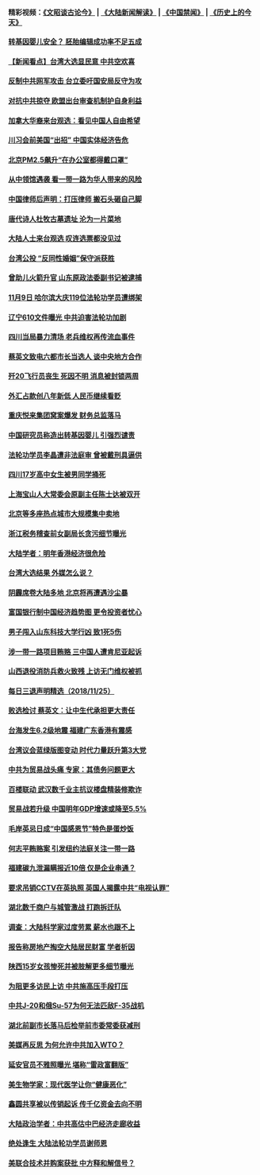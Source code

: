 #### 精彩视频：[《文昭谈古论今》](https://github.com/gfw-breaker/wenzhao/blob/master/README.md?t=11262131) | [《大陆新闻解读》](https://github.com/gfw-breaker/ntdtv-comedy/blob/master/README.md?t=11262131) | [《中国禁闻》](https://github.com/gfw-breaker/ntdtv-news/blob/master/README.md?t=11262131) | [《历史上的今天》](https://github.com/gfw-breaker/today-in-history/blob/master/README.md?t=11262131) 

#### [转基因婴儿安全？ 胚胎编辑成功率不足五成](../pages/nsc413/n10875491.md?t=11262131) 

#### [【新闻看点】台湾大选显民意 中共空欢喜](../pages/nsc413/n10875444.md?t=11262131) 

#### [反制中共网军攻击 台立委吁国安局反守为攻](../pages/nsc413/n10875214.md?t=11262131) 

#### [对抗中共掠夺 欧盟出台审查机制护自身利益](../pages/nsc413/n10875554.md?t=11262131) 

#### [加拿大华裔来台观选：看见中国人自由希望](../pages/nsc413/n10873253.md?t=11262131) 

#### [川习会前美国“出招” 中国实体经济告危](../pages/nsc413/n10874125.md?t=11262131) 

#### [北京PM2.5飙升“在办公室都得戴口罩”](../pages/nsc413/n10875473.md?t=11262131) 

#### [从中领馆遇袭 看一带一路为华人带来的风险](../pages/nsc413/n10875453.md?t=11262131) 

#### [中国律师后声明：打压律师 搬石头砸自己脚](../pages/nsc413/n10875486.md?t=11262131) 

#### [唐代诗人杜牧古墓遗址 沦为一片菜地](../pages/nsc413/n10875415.md?t=11262131) 

#### [大陆人士来台观选 叹连选票都没见过](../pages/nsc413/n10873237.md?t=11262131) 

#### [台湾公投 “反同性婚姻”保守派获胜](../pages/nsc413/n10875388.md?t=11262131) 

#### [曾助儿火箭升官 山东原政法委副书记被逮捕](../pages/nsc413/n10875066.md?t=11262131) 

#### [11月9日 哈尔滨大庆119位法轮功学员遭绑架](../pages/nsc413/n10875026.md?t=11262131) 

#### [辽宁610文件曝光 中共迫害法轮功加剧](../pages/nsc413/n10874975.md?t=11262131) 

#### [四川当局暴力清场 老兵维权再传流血事件](../pages/nsc413/n10875089.md?t=11262131) 

#### [蔡英文致电六都市长当选人 谈中央地方合作](../pages/nsc413/n10875049.md?t=11262131) 

#### [歼20飞行员丧生 死因不明 消息被封锁两周](../pages/nsc413/n10875144.md?t=11262131) 

#### [外汇占款创八年新低 人民币继续看贬](../pages/nsc413/n10874630.md?t=11262131) 

#### [重庆悦来集团窝案爆发 财务总监落马](../pages/nsc413/n10874771.md?t=11262131) 


#### [中国研究员称造出转基因婴儿 引强烈谴责](../pages/nsc413/n10874934.md?t=11262131) 

#### [法轮功学员李晶遭非法庭审 曾被戴刑具逼供](../pages/nsc413/n10873308.md?t=11262131) 

#### [四川17岁高中女生被男同学捅死](../pages/nsc413/n10874788.md?t=11262131) 

#### [上海宝山人大常委会原副主任陈士达被双开](../pages/nsc413/n10874535.md?t=11262131) 

#### [北京等多座热点城市大规模集中卖地](../pages/nsc413/n10873853.md?t=11262131) 

#### [浙江税务稽查前女副局长贪污细节曝光](../pages/nsc413/n10874361.md?t=11262131) 

#### [大陆学者：明年香港经济很危险](../pages/nsc413/n10874462.md?t=11262131) 

#### [台湾大选结果 外媒怎么说？](../pages/nsc413/n10874454.md?t=11262131) 

#### [阴霾席卷大陆多地 北京将再遭遇沙尘暴](../pages/nsc413/n10874193.md?t=11262131) 

#### [富国银行制中国经济趋势图 更令投资者忧心](../pages/nsc413/n10874182.md?t=11262131) 

#### [男子闯入山东科技大学行凶 致1死5伤](../pages/nsc413/n10874214.md?t=11262131) 

#### [涉一带一路项目贿赂 三中国人遭肯尼亚起诉](../pages/nsc413/n10874123.md?t=11262131) 

#### [山西退役消防兵救火致残 上访无门维权被抓](../pages/nsc413/n10873809.md?t=11262131) 

#### [每日三退声明精选（2018/11/25）](../pages/nsc413/n10874227.md?t=11262131) 

#### [败选检讨 蔡英文：让中生代承担更大责任](../pages/nsc413/n10873964.md?t=11262131) 

#### [台海发生6.2级地震 福建广东香港有震感](../pages/nsc413/n10873914.md?t=11262131) 

#### [台湾议会蓝绿版图变动 时代力量跃升第3大党](../pages/nsc413/n10873828.md?t=11262131) 

#### [中共为贸易战头痛 专家：其债务问题更大](../pages/nsc413/n10873720.md?t=11262131) 

#### [百楼联动 武汉数千业主抗议楼盘精装修欺诈](../pages/nsc413/n10873698.md?t=11262131) 

#### [贸易战若升级 中国明年GDP增速或降至5.5%](../pages/nsc413/n10873758.md?t=11262131) 

#### [毛岸英忌日成“中国感恩节”特色是蛋炒饭](../pages/nsc413/n10873694.md?t=11262131) 

#### [何志平贿赂案 引发纽约法庭关注一带一路](../pages/nsc413/n10873540.md?t=11262131) 

#### [福建碳九泄漏瞒报近10倍 仅是企业串通？](../pages/nsc413/n10873546.md?t=11262131) 

#### [要求吊销CCTV在英执照 英国人揭露中共“电视认罪”](../pages/nsc413/n10873615.md?t=11262131) 

#### [湖北数千商户与城管激战 打跑拆迁队](../pages/nsc413/n10873554.md?t=11262131) 

#### [调查：大陆科学家过度劳累 薪水也跟不上](../pages/nsc413/n10873586.md?t=11262131) 

#### [报告称房地产掏空大陆居民财富 学者析因](../pages/nsc413/n10873577.md?t=11262131) 


#### [陕西15岁女孩惨死并被肢解更多细节曝光](../pages/nsc413/n10873301.md?t=11262131) 

#### [为阻更多访民上访 中共施高压手段打压](../pages/nsc413/n10873009.md?t=11262131) 

#### [中共J-20和俄Su-57为何无法匹敌F-35战机](../pages/nsc413/n10871871.md?t=11262131) 

#### [湖北前副市长落马后检举前市委常委获减刑](../pages/nsc413/n10873174.md?t=11262131) 

#### [美媒再反思 为何允许中共加入WTO？](../pages/nsc413/n10872958.md?t=11262131) 

#### [延安官员不雅照曝光 堪称“雷政富翻版”](../pages/nsc413/n10873008.md?t=11262131) 

#### [美生物学家：现代医学让你“健康恶化”](../pages/nsc413/n10872870.md?t=11262131) 

#### [鑫圆共享被以传销起诉 传千亿资金去向不明](../pages/nsc413/n10872665.md?t=11262131) 

#### [大陆政治学者：中共高估中巴经济走廊收益](../pages/nsc413/n10872678.md?t=11262131) 

#### [绝处逢生 大陆法轮功学员谢师恩](../pages/nsc413/n10871086.md?t=11262131) 

#### [美联合技术并购案获批 中方释和解信号？](../pages/nsc413/n10872855.md?t=11262131) 

